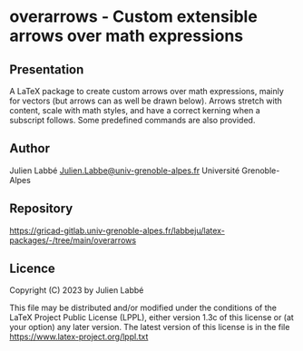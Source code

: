 # overarrows - Custom extensible arrows over math expressions

## Presentation

A LaTeX package to create custom arrows over math expressions, mainly for
vectors (but arrows can as well be drawn below). Arrows stretch with content,
scale with math styles, and have a correct kerning when a subscript follows.
Some predefined commands are also provided.

## Author

Julien Labbé <Julien.Labbe@univ-grenoble-alpes.fr> Université Grenoble-Alpes

## Repository

https://gricad-gitlab.univ-grenoble-alpes.fr/labbeju/latex-packages/-/tree/main/overarrows

## Licence

Copyright (C) 2023 by Julien Labbé

This file may be distributed and/or modified under the conditions of the LaTeX
Project Public License (LPPL), either version 1.3c of this license or (at your
option) any later version. The latest version of this license is in the file
https://www.latex-project.org/lppl.txt


